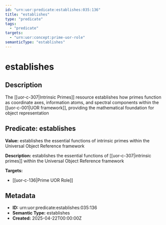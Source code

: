 ```yaml
---
id: "urn:uor:predicate:establishes:035:136"
title: "establishes"
type: "predicate"
tags:
  - "predicate"
targets:
  - "urn:uor:concept:prime-uor-role"
semanticType: "establishes"
---
```


# establishes

## Description

The [[uor-c-307|Intrinsic Primes]] resource establishes how primes function as coordinate axes, information atoms, and spectral components within the [[uor-c-001|UOR framework]], providing the mathematical foundation for object representation

## Predicate: establishes

**Value:** establishes the essential functions of intrinsic primes within the Universal Object Reference framework

**Description:** establishes the essential functions of [[uor-c-307|intrinsic primes]] within the Universal Object Reference framework

**Targets:**

- [[uor-c-136|Prime UOR Role]]

## Metadata

- **ID:** urn:uor:predicate:establishes:035:136
- **Semantic Type:** establishes
- **Created:** 2025-04-22T00:00:00Z
